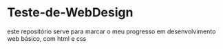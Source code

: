 # Teste-de-WebDesign
este repositório serve para marcar o meu progresso em desenvolvimento web básico, com html e css
